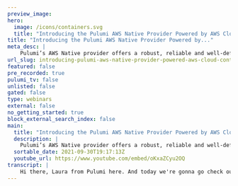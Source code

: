```yaml
---
preview_image:
hero:
  image: /icons/containers.svg
  title: "Introducing the Pulumi AWS Native Provider Powered by AWS Cloud Control API"
title: "Introducing the Pulumi AWS Native Provider Powered by..."
meta_desc: |
    Pulumi’s AWS Native provider offers a robust, reliable and well-defined resource model for AWS that allows infrastructure teams and developers to b...
url_slug: introducing-pulumi-aws-native-provider-powered-aws-cloud-control-api
featured: false
pre_recorded: true
pulumi_tv: false
unlisted: false
gated: false
type: webinars
external: false
no_getting_started: true
block_external_search_index: false
main:
  title: "Introducing the Pulumi AWS Native Provider Powered by AWS Cloud Control API"
  description: |
    Pulumi’s AWS Native provider offers a robust, reliable and well-defined resource model for AWS that allows infrastructure teams and developers to build, deploy, and manage AWS infrastructure with languages like TypeScript, Python, Go and C#.    The AWS Native provider builds on the work done by service teams at AWS to define the resource model for their services.  This ensures a rock solid provisioning lifecycle for resources deployed with the AWS Native provider and same-day support for all new features in the AWS Cloud Control API  Pulumi Blog: https://www.pulumi.com/blog/announcing-aws-native/ AWS Blog: https://aws.amazon.com/blogs/aws/announcing-aws-cloud-control-api AWS Native Provider on GitHub: https://github.com/pulumi/pulumi-aws-native
  sortable_date: 2021-09-30T19:17:13Z
  youtube_url: https://www.youtube.com/embed/oKxaZCyu2OQ
transcript: |
    Hi there, Laura from Pulumi here. And today we're gonna go check out the new native provider for AWS that you can use with Pulumi native providers work directly with the cloud providers resource model. In this case, we're working with AWS cloud control API which directly accesses AWS S resource model. That means you get direct access to the resource model as well built only by AWS. So you can rely on everything that they have and you're not really relying on any kind of a bridge. But what does that really mean for you as the user? Well, you get same day updates. So if you see something really cool at reinvent, as long as it's out on Aws, it's out for Pulumi. In addition, you get a solid and reliable provisioning experience just like you're using the console. Finally, of course, you can use any programming language that works with Pulumi, just like you've come to know and love enough about the high level stuff though. Let's go code. All right. And now we have the code first things first. Let's take a quick look at what the classic provider was for anybody who's not familiar with the Aws classic provider. So this is a simple Lambda function that is going to have our state machine running and it's pretty basic. We just have this little file archive that's running this hello dot pi, nothing too exciting when it comes to a Lambda, but it should give you a rough idea. The I AM that's being imported here is just the I Am. So you see this one here on line six I am dot Lambda underscore roll dot A RN that is calling to a actual separate uh file that we've written up that abstracts away all of the I AM role creation and role binding, all the role policy information that isn't in the provider just yet because this is a beta release. So that's coming, but we didn't really wanna get everything a little too confused with that. So this is just what the classic provider looks like. Let's see what the native provider looks like. Basically the same, the native provider is really just a couple of little things that we've abstracted out one or two like this definition string instead of definition for the same exact code. If you wanted to actually have definition, you just change the code up a little bit. But I wanted to show just how similar all of this is. It's not that much different, but you're going to get all of those benefits of using the native provider by being able to do this. So let's go ahead and we are gonna deploy this. So just a simple, quick to plu me up and through the magic of movie, we're going to zoom ahead until we're all ready to go and there we have it. So this is all deployed. Let's just double check. I have a little command here just running aws the step functions feature from the CLI just to see we use a quick stack output to the state machine. Saying here give me the information and there it is, it ran so perfect. It's up and running now. We'll just do a quick little Pulumi destroy here just to take down that stack real quick. But while that's running, just something to know is we also have the new CF two Pulumi tool. The CF two Pulumi tool is taking any cloud formation setup and converting it to Pulumi. The tool is coming out as part of this preview. So please do go check it out. It allows us to any migrate any config really. And if it's deprecated right now, if it's not exactly ready just yet with the cloud control API There is a little note saying that we're not ready just yet for you. Thanks for joining me today to check out the new AWS native cloud provider with Pulumi. I hope that gave you a sense of what's possible and what's next with cloud engineering with Pulumi. Give it a try and let us know what you think see you soon. Bye.
---
```

